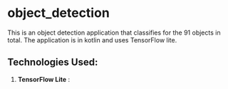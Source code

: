 # object_detection
This is an object detection application that classifies for the 91 objects in total. The application is in kotlin and uses TensorFlow lite. 

## Technologies Used:
1. **TensorFlow Lite** : 
